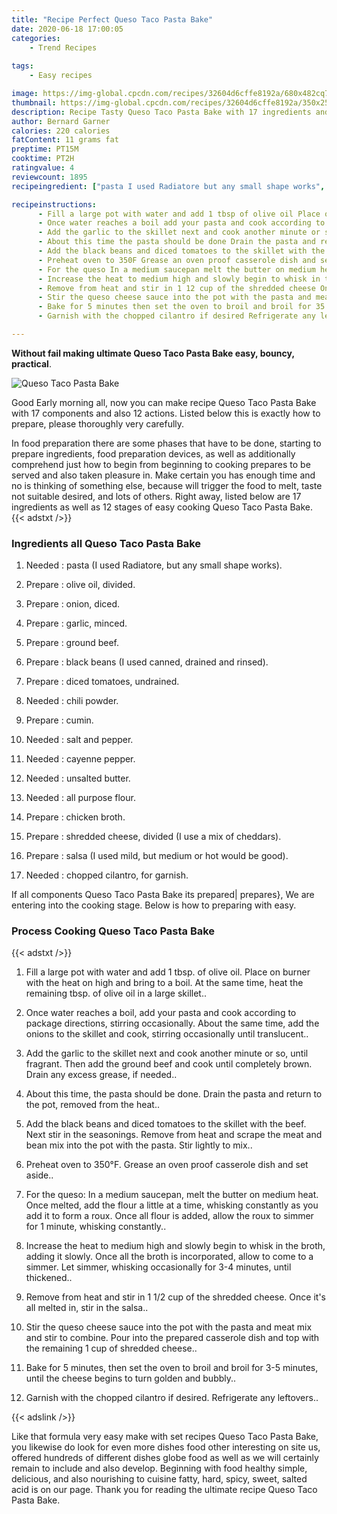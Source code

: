```yaml
---
title: "Recipe Perfect Queso Taco Pasta Bake"
date: 2020-06-18 17:00:05
categories:
    - Trend Recipes
    
tags:
    - Easy recipes

image: https://img-global.cpcdn.com/recipes/32604d6cffe8192a/680x482cq70/queso-taco-pasta-bake-recipe-main-photo.jpg
thumbnail: https://img-global.cpcdn.com/recipes/32604d6cffe8192a/350x250cq70/queso-taco-pasta-bake-recipe-main-photo.jpg
description: Recipe Tasty Queso Taco Pasta Bake with 17 ingredients and 12 stages of easy cooking.
author: Bernard Garner
calories: 220 calories
fatContent: 11 grams fat
preptime: PT15M
cooktime: PT2H
ratingvalue: 4
reviewcount: 1895
recipeingredient: ["pasta I used Radiatore but any small shape works", "olive oil divided", "onion diced", "garlic minced", "ground beef", "black beans I used canned drained and rinsed", "diced tomatoes undrained", "chili powder", "cumin", "salt and pepper", "cayenne pepper", "unsalted butter", "all purpose flour", "chicken broth", "shredded cheese divided I use a mix of cheddars", "salsa I used mild but medium or hot would be good", "chopped cilantro for garnish"]

recipeinstructions: 
      - Fill a large pot with water and add 1 tbsp of olive oil Place on burner with the heat on high and bring to a boil At the same time heat the remaining tbsp of olive oil in a large skillet 
      - Once water reaches a boil add your pasta and cook according to package directions stirring occasionally About the same time add the onions to the skillet and cook stirring occasionally until translucent 
      - Add the garlic to the skillet next and cook another minute or so until fragrant Then add the ground beef and cook until completely brown Drain any excess grease if needed 
      - About this time the pasta should be done Drain the pasta and return to the pot removed from the heat 
      - Add the black beans and diced tomatoes to the skillet with the beef Next stir in the seasonings Remove from heat and scrape the meat and bean mix into the pot with the pasta Stir lightly to mix 
      - Preheat oven to 350F Grease an oven proof casserole dish and set aside 
      - For the queso In a medium saucepan melt the butter on medium heat Once melted add the flour a little at a time whisking constantly as you add it to form a roux Once all flour is added allow the roux to simmer for 1 minute whisking constantly 
      - Increase the heat to medium high and slowly begin to whisk in the broth adding it slowly Once all the broth is incorporated allow to come to a simmer Let simmer whisking occasionally for 34 minutes until thickened 
      - Remove from heat and stir in 1 12 cup of the shredded cheese Once its all melted in stir in the salsa 
      - Stir the queso cheese sauce into the pot with the pasta and meat mix and stir to combine Pour into the prepared casserole dish and top with the remaining 1 cup of shredded cheese 
      - Bake for 5 minutes then set the oven to broil and broil for 35 minutes until the cheese begins to turn golden and bubbly 
      - Garnish with the chopped cilantro if desired Refrigerate any leftovers

---
```




**Without fail making ultimate Queso Taco Pasta Bake easy, bouncy, practical**. 


![Queso Taco Pasta Bake](https://img-global.cpcdn.com/recipes/32604d6cffe8192a/680x482cq70/queso-taco-pasta-bake-recipe-main-photo.jpg "Queso Taco Pasta Bake")




Good Early morning all, now you can make recipe Queso Taco Pasta Bake with 17 components and also 12 actions. Listed below this is exactly how to prepare, please thoroughly very carefully.

In food preparation there are some phases that have to be done, starting to prepare ingredients, food preparation devices, as well as additionally comprehend just how to begin from beginning to cooking prepares to be served and also taken pleasure in. Make certain you has enough time and no is thinking of something else, because will trigger the food to melt, taste not suitable desired, and lots of others. Right away, listed below are 17 ingredients as well as 12 stages of easy cooking Queso Taco Pasta Bake.
{{< adstxt />}}

### Ingredients all Queso Taco Pasta Bake


1. Needed  : pasta (I used Radiatore, but any small shape works).

1. Prepare  : olive oil, divided.

1. Prepare  : onion, diced.

1. Prepare  : garlic, minced.

1. Prepare  : ground beef.

1. Prepare  : black beans (I used canned, drained and rinsed).

1. Prepare  : diced tomatoes, undrained.

1. Needed  : chili powder.

1. Prepare  : cumin.

1. Needed  : salt and pepper.

1. Needed  : cayenne pepper.

1. Needed  : unsalted butter.

1. Needed  : all purpose flour.

1. Prepare  : chicken broth.

1. Prepare  : shredded cheese, divided (I use a mix of cheddars).

1. Prepare  : salsa (I used mild, but medium or hot would be good).

1. Needed  : chopped cilantro, for garnish.



If all components Queso Taco Pasta Bake its prepared| prepares}, We are entering into the cooking stage. Below is how to preparing with easy.

### Process Cooking Queso Taco Pasta Bake

{{< adstxt />}}


1. Fill a large pot with water and add 1 tbsp. of olive oil. Place on burner with the heat on high and bring to a boil. At the same time, heat the remaining tbsp. of olive oil in a large skillet..



1. Once water reaches a boil, add your pasta and cook according to package directions, stirring occasionally. About the same time, add the onions to the skillet and cook, stirring occasionally until translucent..



1. Add the garlic to the skillet next and cook another minute or so, until fragrant. Then add the ground beef and cook until completely brown. Drain any excess grease, if needed..



1. About this time, the pasta should be done. Drain the pasta and return to the pot, removed from the heat..



1. Add the black beans and diced tomatoes to the skillet with the beef. Next stir in the seasonings. Remove from heat and scrape the meat and bean mix into the pot with the pasta. Stir lightly to mix..



1. Preheat oven to 350°F. Grease an oven proof casserole dish and set aside..



1. For the queso: In a medium saucepan, melt the butter on medium heat. Once melted, add the flour a little at a time, whisking constantly as you add it to form a roux. Once all flour is added, allow the roux to simmer for 1 minute, whisking constantly..



1. Increase the heat to medium high and slowly begin to whisk in the broth, adding it slowly. Once all the broth is incorporated, allow to come to a simmer. Let simmer, whisking occasionally for 3-4 minutes, until thickened..



1. Remove from heat and stir in 1 1/2 cup of the shredded cheese. Once it&#39;s all melted in, stir in the salsa..



1. Stir the queso cheese sauce into the pot with the pasta and meat mix and stir to combine. Pour into the prepared casserole dish and top with the remaining 1 cup of shredded cheese..



1. Bake for 5 minutes, then set the oven to broil and broil for 3-5 minutes, until the cheese begins to turn golden and bubbly..



1. Garnish with the chopped cilantro if desired. Refrigerate any leftovers..





{{< adslink />}}

Like that formula very easy make with set recipes Queso Taco Pasta Bake, you likewise do look for even more dishes food other interesting on site us, offered hundreds of different dishes globe food as well as we will certainly remain to include and also develop. Beginning with food healthy simple, delicious, and also nourishing to cuisine fatty, hard, spicy, sweet, salted acid is on our page. Thank you for reading the ultimate recipe Queso Taco Pasta Bake.
